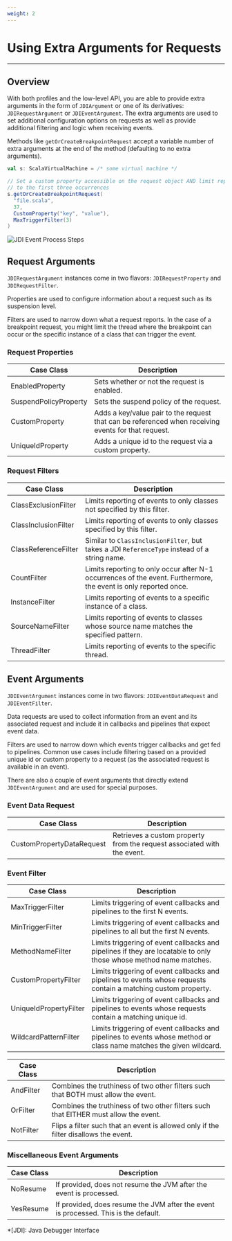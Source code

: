 ```yaml
---
weight: 2
---
```

# Using Extra Arguments for Requests

---

## Overview

With both profiles and the low-level API, you are able to provide extra
arguments in the form of `JDIArgument` or one of its derivatives:
`JDIRequestArgument` or `JDIEventArgument`. The extra arguments are used to
set additional configuration options on requests as well as provide additional
filtering and logic when receiving events.

Methods like `getOrCreateBreakpointRequest` accept a variable
number of extra arguments at the end of the method (defaulting to no extra
arguments).

```scala
val s: ScalaVirtualMachine = /* some virtual machine */

// Set a custom property accessible on the request object AND limit reporting
// to the first three occurrences
s.getOrCreateBreakpointRequest(
  "file.scala", 
  37, 
  CustomProperty("key", "value"), 
  MaxTriggerFilter(3)
)
```

![JDI Event Process Steps][jdi-event-process-steps]


## Request Arguments

`JDIRequestArgument` instances come in two flavors: `JDIRequestProperty` and
`JDIRequestFilter`.

Properties are used to configure information about a request such as its
suspension level.

Filters are used to narrow down what a request reports. In the case of a
breakpoint request, you might limit the thread where the breakpoint can
occur or the specific instance of a class that can trigger the event.

### Request Properties

| Case Class            | Description                                                                                         |
| ----------            | -----------                                                                                         |
| EnabledProperty       | Sets whether or not the request is enabled.                                                         |
| SuspendPolicyProperty | Sets the suspend policy of the request.                                                             |
| CustomProperty        | Adds a key/value pair to the request that can be referenced when receiving events for that request. |
| UniqueIdProperty      | Adds a unique id to the request via a custom property.                                              |

### Request Filters

| Case Class           | Description                                                                                                      |
| ----------           | -----------                                                                                                      |
| ClassExclusionFilter | Limits reporting of events to only classes not specified by this filter.                                         |
| ClassInclusionFilter | Limits reporting of events to only classes specified by this filter.                                             |
| ClassReferenceFilter | Similar to `ClassInclusionFilter`, but takes a JDI `ReferenceType` instead of a string name.                     |
| CountFilter          | Limits reporting to only occur after N-1 occurrences of the event. Furthermore, the event is only reported once. |
| InstanceFilter       | Limits reporting of events to a specific instance of a class.                                                    |
| SourceNameFilter     | Limits reporting of events to classes whose source name matches the specified pattern.                           |
| ThreadFilter         | Limits reporting of events to the specific thread.                                                               |

## Event Arguments

`JDIEventArgument` instances come in two flavors: `JDIEventDataRequest` and
`JDIEventFilter`.

Data requests are used to collect information from an event and its
associated request and include it in callbacks and pipelines that expect
event data.

Filters are used to narrow down which events trigger callbacks and get fed to
pipelines. Common use cases include filtering based on a provided unique id
or custom property to a request (as the associated request is available in an
event).

There are also a couple of event arguments that directly extend
`JDIEventArgument` and are used for special purposes.

### Event Data Request

| Case Class                | Description                                                             |
| ----------                | -----------                                                             |
| CustomPropertyDataRequest | Retrieves a custom property from the request associated with the event. |

### Event Filter

| Case Class             | Description                                                                                                         |
| ----------             | -----------                                                                                                         |
| MaxTriggerFilter       | Limits triggering of event callbacks and pipelines to the first N events.                                           |
| MinTriggerFilter       | Limits triggering of event callbacks and pipelines to all but the first N events.                                   |
| MethodNameFilter       | Limits triggering of event callbacks and pipelines if they are locatable to only those whose method name matches.   |
| CustomPropertyFilter   | Limits triggering of event callbacks and pipelines to events whose requests contain a matching custom property.     |
| UniqueIdPropertyFilter | Limits triggering of event callbacks and pipelines to events whose requests contain a matching unique id.           |
| WildcardPatternFilter  | Limits triggering of event callbacks and pipelines to events whose method or class name matches the given wildcard. |

| Case Class | Description                                                                          |
| ---------- | -----------                                                                          |
| AndFilter  | Combines the truthiness of two other filters such that BOTH must allow the event.    |
| OrFilter   | Combines the truthiness of two other filters such that EITHER must allow the event.  |
| NotFilter  | Flips a filter such that an event is allowed only if the filter disallows the event. |

### Miscellaneous Event Arguments

| Case Class | Description                                                                         |
| ---------- | -----------                                                                         |
| NoResume   | If provided, does not resume the JVM after the event is processed.                  |
| YesResume  | If provided, does resume the JVM after the event is processed. This is the default. |

[jdi-event-process-steps]: /img/api/advanced-topics/jdi-event-process-steps.png

*[JDI]: Java Debugger Interface

